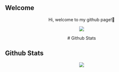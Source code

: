 ## Welcome
<div align="center">
<p>Hi, welcome to my github page!🤍</p>
<img src="https://user-images.githubusercontent.com/64483622/127747794-cc4e58b1-1d4c-4d48-afb2-664a4b95c6cd.gif">
</div>

<div align="center">
<p># Github Stats</p>
</div>

## Github Stats
<div align="center">
<img src="https://github-readme-stats.vercel.app/api?username=burcuaslan&show_icons=true&theme=radical">
</div>




<!--
**burcuaslan/burcuaslan** is a ✨ _special_ ✨ repository because its `README.md` (this file) appears on your GitHub profile.
 <div style="text-align:center"><img src="..." /></div>
Here are some ideas to get you started:

- 🔭 I’m currently working on ...
- 🌱 I’m currently learning ...
- 👯 I’m looking to collaborate on ...
- 🤔 I’m looking for help with ...
- 💬 Ask me about ...
- 📫 How to reach me: ...
- 😄 Pronouns: ...
- ⚡ Fun fact: ...
-->

